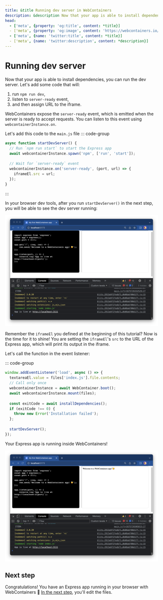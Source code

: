 ```yaml
---
title: &title Running dev server in WebContainers
description: &description Now that your app is able to install dependencies, you can run the dev server.
head:
  - ['meta', {property: 'og:title', content: *title}]
  - ['meta', {property: 'og:image', content: 'https://webcontainers.io/img/og/tutorial-4_running_dev_server.png'}]
  - ['meta', {name: 'twitter:title', content: *title}]
  - ['meta', {name: 'twitter:description', content: *description}]
---
```

# Running dev server

Now that your app is able to install dependencies, you can run the dev server. Let's add some code that will:

1. run `npm run dev`,
2. listen to `server-ready` event,
3. and then assign URL to the iframe.

WebContainers expose the `server-ready` event, which is emitted when the server is ready to accept requests. You can listen to this event using `webcontainerInstance.on`.

Let's add this code to the `main.js` file
::: code-group

```js [main.js]
async function startDevServer() {
  // Run `npm run start` to start the Express app
  await webcontainerInstance.spawn('npm', ['run', 'start']);

  // Wait for `server-ready` event
  webcontainerInstance.on('server-ready', (port, url) => {
    iframeEl.src = url;
  });
}
```

:::

In your browser dev tools, after you run `startDevServer()` in the next step, you will be able to see the dev server running:

![Browser console shows dependency installation output and reads: "App is live at http://localhost:3111"](./images/8-express-app-webcontainers.png)

Remember the `iframeEl` you defined at the beginning of this tutorial? Now is the time for it to shine! You are setting the `iframeEl`'s `src` to the URL of the Express app, which will print its output in the iframe.

Let's call the function in the event listener:

::: code-group

```js {12} [main.js]
window.addEventListener('load', async () => {
  textareaEl.value = files['index.js'].file.contents;
  // Call only once
  webcontainerInstance = await WebContainer.boot();
  await webcontainerInstance.mount(files);

  const exitCode = await installDependencies();
  if (exitCode !== 0) {
    throw new Error('Installation failed');
  };

  startDevServer();
});
```

Your Express app is running inside WebContainers!

![Now the right box, so far empty, features the output of the Express server: "Welcome to a WebContainers app! 🥳"](./images/9-server-output.png)

## Next step

Congratulations! You have an Express app running in your browser with WebContainers 🥳 [In the next step](./5-editing-a-file-updating-the-iframe.md), you'll edit the files.
